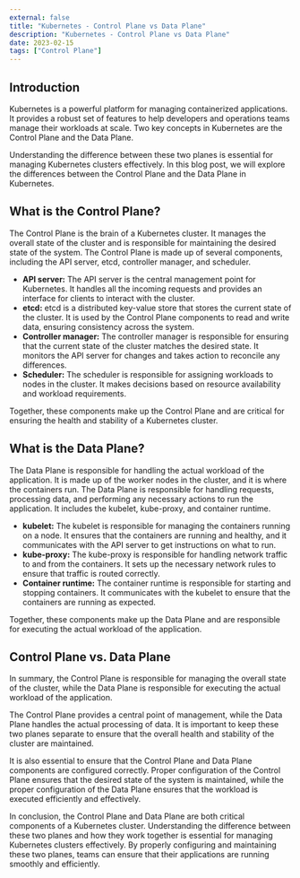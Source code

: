 ```yaml
---
external: false
title: "Kubernetes - Control Plane vs Data Plane"
description: "Kubernetes - Control Plane vs Data Plane"
date: 2023-02-15
tags: ["Control Plane"]
---
```


## Introduction

Kubernetes is a powerful platform for managing containerized applications. It provides a robust set of features to help developers and operations teams manage their workloads at scale. Two key concepts in Kubernetes are the Control Plane and the Data Plane.

Understanding the difference between these two planes is essential for managing Kubernetes clusters effectively. In this blog post, we will explore the differences between the Control Plane and the Data Plane in Kubernetes.

## What is the Control Plane?

The Control Plane is the brain of a Kubernetes cluster. It manages the overall state of the cluster and is responsible for maintaining the desired state of the system. The Control Plane is made up of several components, including the API server, etcd, controller manager, and scheduler.

- **API server:** The API server is the central management point for Kubernetes. It handles all the incoming requests and provides an interface for clients to interact with the cluster.
- **etcd:** etcd is a distributed key-value store that stores the current state of the cluster. It is used by the Control Plane components to read and write data, ensuring consistency across the system.
- **Controller manager:** The controller manager is responsible for ensuring that the current state of the cluster matches the desired state. It monitors the API server for changes and takes action to reconcile any differences.
- **Scheduler:** The scheduler is responsible for assigning workloads to nodes in the cluster. It makes decisions based on resource availability and workload requirements.

Together, these components make up the Control Plane and are critical for ensuring the health and stability of a Kubernetes cluster.

## **What is the Data Plane?**

The Data Plane is responsible for handling the actual workload of the application. It is made up of the worker nodes in the cluster, and it is where the containers run. The Data Plane is responsible for handling requests, processing data, and performing any necessary actions to run the application. It includes the kubelet, kube-proxy, and container runtime.

- **kubelet:** The kubelet is responsible for managing the containers running on a node. It ensures that the containers are running and healthy, and it communicates with the API server to get instructions on what to run.
- **kube-proxy:** The kube-proxy is responsible for handling network traffic to and from the containers. It sets up the necessary network rules to ensure that traffic is routed correctly.
- **Container runtime:** The container runtime is responsible for starting and stopping containers. It communicates with the kubelet to ensure that the containers are running as expected.

Together, these components make up the Data Plane and are responsible for executing the actual workload of the application.

## **Control Plane vs. Data Plane**

In summary, the Control Plane is responsible for managing the overall state of the cluster, while the Data Plane is responsible for executing the actual workload of the application.

The Control Plane provides a central point of management, while the Data Plane handles the actual processing of data. It is important to keep these two planes separate to ensure that the overall health and stability of the cluster are maintained.

It is also essential to ensure that the Control Plane and Data Plane components are configured correctly. Proper configuration of the Control Plane ensures that the desired state of the system is maintained, while the proper configuration of the Data Plane ensures that the workload is executed efficiently and effectively.

In conclusion, the Control Plane and Data Plane are both critical components of a Kubernetes cluster. Understanding the difference between these two planes and how they work together is essential for managing Kubernetes clusters effectively. By properly configuring and maintaining these two planes, teams can ensure that their applications are running smoothly and efficiently.
